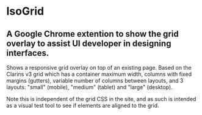 # IsoGrid

## A Google Chrome extention to show the grid overlay to assist UI developer in designing interfaces.


Shows a responsive grid overlay on top of an existing page. Based on the Clarins v3 grid
which has a container maximum width, columns with fixed margins (gutters), variable
number of columns between layouts, and 3 layouts: "small" (mobile), "medium" (tablet)
and "large" (desktop).

Note this is independent of the grid CSS in the site, and as such is intended as a visual
test tool to see if elements are aligned to the grid.

